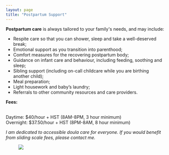 ```yaml
---
layout: page
title: "Postpartum Support"
---
```

<p> </p>

<p><b>Postpartum care</b> is always tailored to your family's needs, and may include:</p>
<ul><li>Respite care so that you can shower, sleep and take a well-deserved break;</li>
<li>Emotional support as you transition into parenthood;</li>
<li>Comfort measures for the recovering postpartum body;</li>
<li>Guidance on infant care and behaviour, including feeding, soothing and sleep;</li>
<li>Sibling support (including on-call childcare while you are birthing another child);</li>
<li>Meal preparation;</li>
<li>Light housework and baby’s laundry;</li>
<li>Referrals to other community resources and care providers.</li></ul>

<p><b>Fees:</b>

<br>Daytime: $40/hour + HST (8AM-8PM, 3 hour minimum)
<br>Overnight: $37.50/hour + HST (8PM-8AM, 8 hour minimum)

<p><i>I am dedicated to accessible doula care for everyone. If you would benefit from sliding scale fees, please contact me.</i></p>

<figure>
  <img src="assets/images/unsplash-pp2.jpg" />
</figure>
